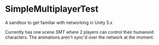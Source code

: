 # SimpleMultiplayerTest
A sandbox to get familiar with networking in Unity 5.x

Currently has one scene *SMT* where 2 players can control their humanoid characters. The animations aren't sync'd over the network at the moment.

